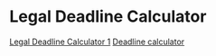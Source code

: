 # Legal Deadline Calculator

[Legal Deadline Calculator 1](https://www.casefleet.com/legal-deadline-calculator)
[Deadline calculator](https://lawtoolbox.com/deadline-calculator/)
